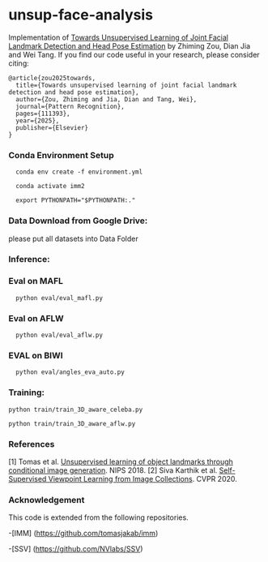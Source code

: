 # unsup-face-analysis
Implementation of [Towards Unsupervised Learning of Joint Facial Landmark Detection and Head Pose Estimation](https://www.cs.uic.edu/~tangw/files/2025_PR_ZhimingZou.pdf) by Zhiming Zou,  Dian Jia and Wei Tang. If you find our code useful in your research, please consider citing:


```
@article{zou2025towards,
  title={Towards unsupervised learning of joint facial landmark detection and head pose estimation},
  author={Zou, Zhiming and Jia, Dian and Tang, Wei},
  journal={Pattern Recognition},
  pages={111393},
  year={2025},
  publisher={Elsevier}
}
```

### Conda Environment Setup
```
  conda env create -f environment.yml 

  conda activate imm2

  export PYTHONPATH="$PYTHONPATH:."
```

### Data Download from Google Drive: 

please put all datasets into Data Folder

### Inference:

### Eval on MAFL 
```
  python eval/eval_mafl.py  
```
### Eval on AFLW
```
  python eval/eval_aflw.py 
```
### EVAL on BIWI
```
  python eval/angles_eva_auto.py
```
### Training:
```
python train/train_3D_aware_celeba.py

python train/train_3D_aware_aflw.py
```
### References
[1] Tomas et al. [Unsupervised learning of object landmarks through conditional image generation](https://proceedings.neurips.cc/paper_files/paper/2018/file/1f36c15d6a3d18d52e8d493bc8187cb9-Paper.pdf). NIPS 2018.
[2] Siva Karthik et al. [Self-Supervised Viewpoint Learning from Image Collections]([https://arxiv.org/pdf/1811.11742.pdf](https://openaccess.thecvf.com/content_CVPR_2020/papers/Mustikovela_Self-Supervised_Viewpoint_Learning_From_Image_Collections_CVPR_2020_paper.pdf)). CVPR 2020.


### Acknowledgement
This code is extended from the following repositories.

-[IMM] (https://github.com/tomasjakab/imm)

-[SSV] (https://github.com/NVlabs/SSV)
